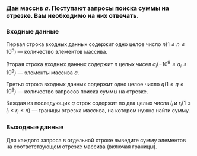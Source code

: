 ### Дан массив $a$. Поступают запросы поиска суммы на отрезке. Вам необходимо на них отвечать.

### Входные данные
Первая строка входных данных содержит одно целое число $n(1 \le n \le 10^6)$ — количество элементов массива.

Вторая строка входных данных содержит $n$ целых чисел $a_i(-10^9 \le a_i \le 10^9)$ — элементы массива $a$.

Третья строка входных данных содержит одно целое число $q(1 \le q \le 10^6)$ — количество запросов поиска суммы на отрезке.

Каждая из последующих $q$ строк содержит по два целых числа $l_i$ и $r_i(1 \le l_i \le r_i \le n)$ — границы отрезка массива, на котором нужно найти сумму.

### Выходные данные
Для каждого запроса в отдельной строке выведите сумму элементов на соответствующем отрезке массива (включая границы).
